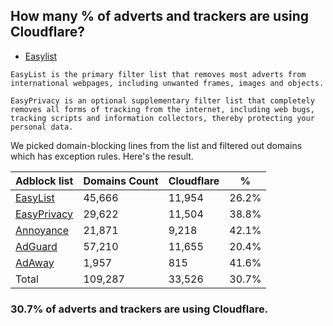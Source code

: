 ## How many % of adverts and trackers are using Cloudflare?


- [Easylist](https://web.archive.org/web/20210516110248/https://easylist.to/)
```
EasyList is the primary filter list that removes most adverts from international webpages, including unwanted frames, images and objects.

EasyPrivacy is an optional supplementary filter list that completely removes all forms of tracking from the internet, including web bugs, tracking scripts and information collectors, thereby protecting your personal data.
```


We picked domain-blocking lines from the list and filtered out domains which has exception rules.
Here's the result.


| Adblock list | Domains Count | Cloudflare | % |
| --- | --- | --- | --- |
| [EasyList](https://easylist.to/easylist/easylist.txt) | 45,666 | 11,954 | 26.2% |
| [EasyPrivacy](https://easylist.to/easylist/easyprivacy.txt) | 29,622 | 11,504 | 38.8% |
| [Annoyance](https://secure.fanboy.co.nz/fanboy-annoyance.txt) | 21,871 | 9,218 | 42.1% |
| [AdGuard](https://adguardteam.github.io/AdGuardSDNSFilter/Filters/filter.txt) | 57,210 | 11,655 | 20.4% |
| [AdAway](https://raw.githubusercontent.com/AdAway/adaway.github.io/master/hosts.txt) | 1,957 | 815 | 41.6% |
| Total | 109,287 | 33,526 | 30.7% |


### 30.7% of adverts and trackers are using Cloudflare.